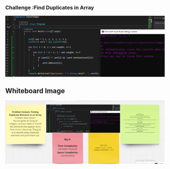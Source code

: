 ### Challenge :Find Duplicates in Array
![Find Duplicates in Array {code}](../../whiteboard-challenges/assest/C5.PNG)
## Whiteboard Image
![Whiteboard Image](../../whiteboard-challenges/assest/CH5.PNG)



